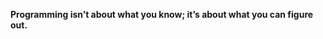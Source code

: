 ****Programming isn’t about what you know; it’s about what you can figure out.****


<!---
DCy4/DCy4 is a ✨ special ✨ repository because its `README.md` (this file) appears on your GitHub profile.
You can click the Preview link to take a look at your changes.
--->
